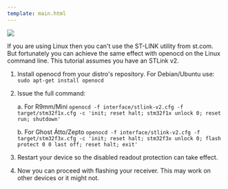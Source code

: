 ```yaml
---
template: main.html
---
```


<img src="https://raw.githubusercontent.com/ExpressLRS/ExpressLRS-Hardware/master/img/software.png">

If you are using Linux then you can't use the ST-LINK utility from st.com. But fortunately you can achieve the same effect with openocd on the Linux command line. This tutorial assumes you have an STLink v2.

1. Install openocd from your distro's repository. For Debian/Ubuntu use: `sudo apt-get install openocd`
2. Issue the full command:

    a. For R9mm/Mini `openocd -f interface/stlink-v2.cfg -f target/stm32f1x.cfg -c 'init; reset halt; stm32f1x unlock 0; reset run; shutdown'`

    b. For Ghost Átto/Zepto `openocd -f interface/stlink-v2.cfg -f target/stm32f3x.cfg -c 'init; reset halt; stm32f3x unlock 0; flash protect 0 0 last off; reset halt; exit'`

3. Restart your device so the disabled readout protection can take effect.
4. Now you can proceed with flashing your receiver. This may work on other devices or it might not.
